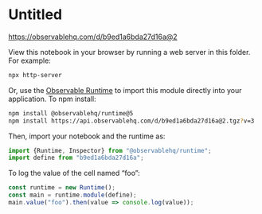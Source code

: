 # Untitled

https://observablehq.com/d/b9ed1a6bda27d16a@2

View this notebook in your browser by running a web server in this folder. For
example:

~~~sh
npx http-server
~~~

Or, use the [Observable Runtime](https://github.com/observablehq/runtime) to
import this module directly into your application. To npm install:

~~~sh
npm install @observablehq/runtime@5
npm install https://api.observablehq.com/d/b9ed1a6bda27d16a@2.tgz?v=3
~~~

Then, import your notebook and the runtime as:

~~~js
import {Runtime, Inspector} from "@observablehq/runtime";
import define from "b9ed1a6bda27d16a";
~~~

To log the value of the cell named “foo”:

~~~js
const runtime = new Runtime();
const main = runtime.module(define);
main.value("foo").then(value => console.log(value));
~~~
